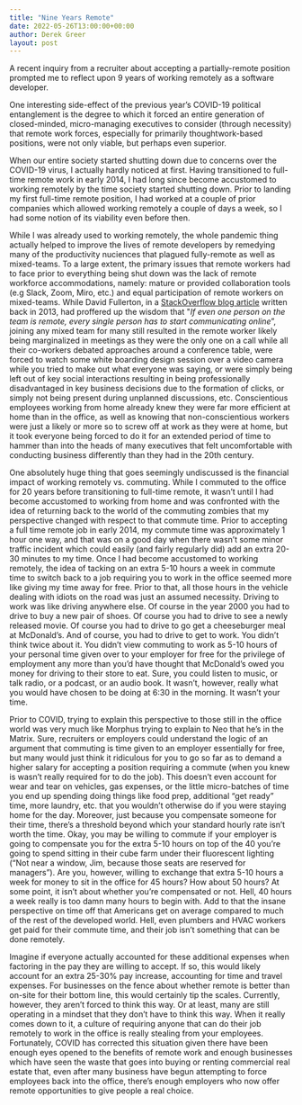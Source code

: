 ```yaml
---
title: "Nine Years Remote"
date: 2022-05-26T13:00:00+00:00
author: Derek Greer
layout: post
---
```


A recent inquiry from a recruiter about accepting a partially-remote position prompted me to reflect upon 9 years of working remotely as a software developer.

One interesting side-effect of the previous year’s COVID-19 political entanglement is the degree to which it forced an entire generation of closed-minded, micro-managing executives to consider (through necessity) that remote work forces, especially for primarily thoughtwork-based positions, were not only viable, but perhaps even superior.

When our entire society started shutting down due to concerns over the COVID-19 virus, I actually hardly noticed at first. Having transitioned to full-time remote work in early 2014, I had long since become accustomed to working remotely by the time society started shutting down. Prior to landing my first full-time remote position, I had worked at a couple of prior companies which allowed working remotely a couple of days a week, so I had some notion of its viability even before then.

While I was already used to working remotely, the whole pandemic thing actually helped to improve the lives of remote developers by remedying many of the productivity nuciences that plagued fully-remote as well as mixed-teams. To a large extent, the primary issues that remote workers had to face prior to everything being shut down was the lack of remote workforce accommodations, namely: mature or provided collaboration tools (e.g Slack, Zoom, Miro, etc.) and equal participation of remote workers on mixed-teams. While David Fullerton, in a [StackOverflow blog article](https://stackoverflow.blog/2013/02/01/why-we-still-believe-in-working-remotely/) written back in 2013, had proffered up the wisdom that "_If even one person on the team is remote, every single person has to start communicating online_”, joining any mixed team for many still resulted in the remote worker likely being marginalized in meetings as they were the only one on a call while all their co-workers debated approaches around a conference table, were forced to watch some white boarding design session over a video camera while you tried to make out what everyone was saying, or were simply being left out of key social interactions resulting in being professionally disadvantaged in key business decisions due to the formation of clicks, or simply not being present during unplanned discussions, etc. Conscientious employees working from home already knew they were far more efficient at home than in the office, as well as knowing that non-conscientious workers were just a likely or more so to screw off at work as they were at home, but it took everyone being forced to do it for an extended period of time to hammer than into the heads of many executives that felt uncomfortable with conducting business differently than they had in the 20th century.

One absolutely huge thing that goes seemingly undiscussed is the financial impact of working remotely vs. commuting. While I commuted to the office for 20 years before transitioning to full-time remote, it wasn’t until I had become accustomed to working from home and was confronted with the idea of returning back to the world of the commuting zombies that my perspective changed with respect to that commute time. Prior to accepting a full time remote job in early 2014, my commute time was approximately 1 hour one way, and that was on a good day when there wasn’t some minor traffic incident which could easily (and fairly regularly did) add an extra 20-30 minutes to my time. Once I had become accustomed to working remotely, the idea of tacking on an extra 5-10 hours a week in commute time to switch back to a job requiring you to work in the office seemed more like giving my time away for free. Prior to that, all those hours in the vehicle dealing with idiots on the road was just an assumed necessity. Driving to work was like driving anywhere else. Of course in the year 2000 you had to drive to buy a new pair of shoes. Of course you had to drive to see a newly released movie. Of course you had to drive to go get a cheeseburger meal at McDonald’s. And of course, you had to drive to get to work. You didn’t think twice about it. You didn’t view commuting to work as 5-10 hours of your personal time given over to your employer for free for the privilege of employment any more than you’d have thought that McDonald’s owed you money for driving to their store to eat. Sure, you could listen to music, or talk radio, or a podcast, or an audio book. It wasn’t, however, really what you would have chosen to be doing at 6:30 in the morning. It wasn’t your time.

Prior to COVID, trying to explain this perspective to those still in the office world was very much like Morphus trying to explain to Neo that he’s in the Matrix. Sure, recruiters or employers could understand the logic of an argument that commuting is time given to an employer essentially for free, but many would just think it ridiculous for you to go so far as to demand a higher salary for accepting a position requiring a commute (when you knew is wasn’t really required for to do the job). This doesn’t even account for wear and tear on vehicles, gas expenses, or the little micro-batches of time you end up spending doing things like food prep, additional “get ready” time, more laundry, etc. that you wouldn’t otherwise do if you were staying home for the day. Moreover, just because you compensate someone for their time, there’s a threshold beyond which your standard hourly rate isn’t worth the time. Okay, you may be willing to commute if your employer is going to compensate you for the extra 5-10 hours on top of the 40 you’re going to spend sitting in their cube farm under their fluorescent lighting (“Not near a window, Jim, because those seats are reserved for managers”). Are you, however, willing to exchange that extra 5-10 hours a week for money to sit in the office for 45 hours? How about 50 hours? At some point, it isn’t about whether you’re compensated or not. Hell, 40 hours a week really is too damn many hours to begin with. Add to that the insane perspective on time off that Americans get on average compared to much of the rest of the developed world. Hell, even plumbers and HVAC workers get paid for their commute time, and their job isn’t something that can be done remotely.

Imagine if everyone actually accounted for these additional expenses when factoring in the pay they are willing to accept. If so, this would likely account for an extra 25-30% pay increase, accounting for time and travel expenses. For businesses on the fence about whether remote is better than on-site for their bottom line, this would certainly tip the scales. Currently, however, they aren’t forced to think this way. Or at least, many are still operating in a mindset that they don’t have to think this way. When it really comes down to it, a culture of requiring anyone that can do their job remotely to work in the office is really stealing from your employees. Fortunately, COVID has corrected this situation given there have been enough eyes opened to the benefits of remote work and enough businesses which have seen the waste that goes into buying or renting commercial real estate that, even after many business have begun attempting to force employees back into the office, there’s enough employers who now offer remote opportunities to give people a real choice.
